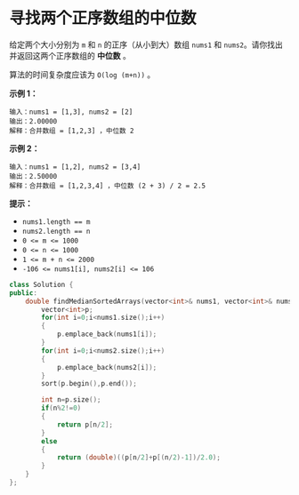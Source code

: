 # 寻找两个正序数组的中位数



给定两个大小分别为 `m` 和 `n` 的正序（从小到大）数组 `nums1` 和 `nums2`。请你找出并返回这两个正序数组的 **中位数** 。

算法的时间复杂度应该为 `O(log (m+n))` 。

 

**示例 1：**

```
输入：nums1 = [1,3], nums2 = [2]
输出：2.00000
解释：合并数组 = [1,2,3] ，中位数 2
```

**示例 2：**

```
输入：nums1 = [1,2], nums2 = [3,4]
输出：2.50000
解释：合并数组 = [1,2,3,4] ，中位数 (2 + 3) / 2 = 2.5
```

 

 

**提示：**

- `nums1.length == m`
- `nums2.length == n`
- `0 <= m <= 1000`
- `0 <= n <= 1000`
- `1 <= m + n <= 2000`
- `-106 <= nums1[i], nums2[i] <= 106`



```c++
class Solution {
public:
    double findMedianSortedArrays(vector<int>& nums1, vector<int>& nums2) {
        vector<int>p;
        for(int i=0;i<nums1.size();i++)
        {
            p.emplace_back(nums1[i]);
        }
        for(int i=0;i<nums2.size();i++)
        {
            p.emplace_back(nums2[i]);
        }
        sort(p.begin(),p.end());

        int n=p.size();
        if(n%2!=0)
        {
            return p[n/2];
        }
        else
        {
            return (double)((p[n/2]+p[(n/2)-1])/2.0);
        }
    }
};
```

